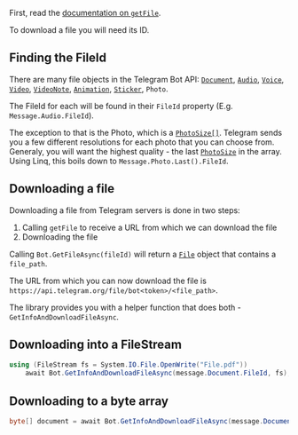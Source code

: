 First, read the [documentation on `getFile`](https://core.telegram.org/bots/api#getfile).

To download a file you will need its ID.

## Finding the FileId

There are many file objects in the Telegram Bot API:
[`Document`], [`Audio`], [`Voice`], [`Video`], [`VideoNote`], [`Animation`], [`Sticker`], `Photo`.

The FileId for each will be found in their `FileId` property (E.g. `Message.Audio.FileId`).

The exception to that is the Photo, which is a [`PhotoSize[]`][`PhotoSize`].
Telegram sends you a few different resolutions for each photo that you can choose from.
Generaly, you will want the highest quality - the last [`PhotoSize`] in the array.
Using Linq, this boils down to `Message.Photo.Last().FileId`.

## Downloading a file

Downloading a file from Telegram servers is done in two steps:
1. Calling `getFile` to receive a URL from which we can download the file
2. Downloading the file

Calling `Bot.GetFileAsync(fileId)` will return a [`File`] object that contains a `file_path`.

The URL from which you can now download the file is `https://api.telegram.org/file/bot<token>/<file_path>`.

The library provides you with a helper function that does both - `GetInfoAndDownloadFileAsync`.

## Downloading into a FileStream

```csharp
using (FileStream fs = System.IO.File.OpenWrite("File.pdf"))
    await Bot.GetInfoAndDownloadFileAsync(message.Document.FileId, fs);
```

## Downloading to a byte array

```csharp
byte[] document = await Bot.GetInfoAndDownloadFileAsync(message.Document.FileId);
```

[`Document`]: https://core.telegram.org/bots/api#document
[`Audio`]: https://core.telegram.org/bots/api#audio
[`Voice`]: https://core.telegram.org/bots/api#voice
[`Video`]: https://core.telegram.org/bots/api#video
[`VideoNote`]: https://core.telegram.org/bots/api#videonote
[`Animation`]: https://core.telegram.org/bots/api#animation
[`Sticker`]: https://core.telegram.org/bots/api#sticker
[`PhotoSize`]: https://core.telegram.org/bots/api#photosize
[`File`]: https://core.telegram.org/bots/api#file